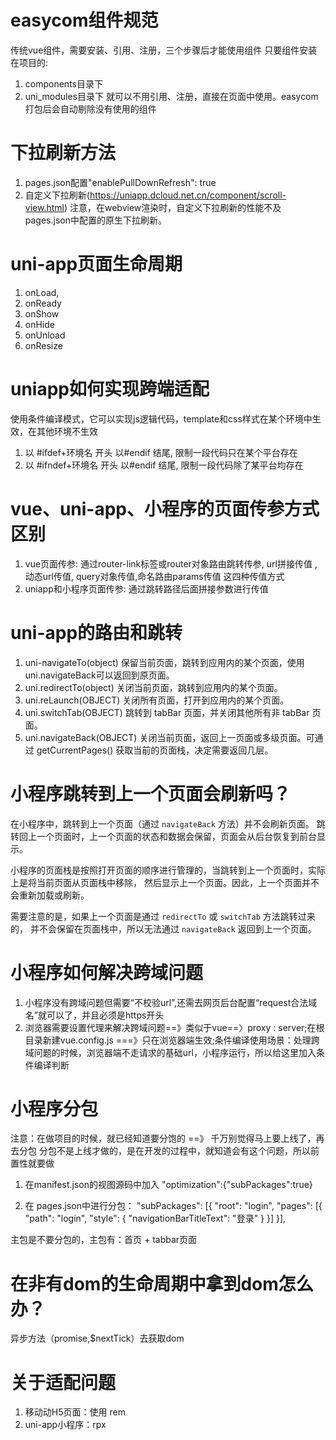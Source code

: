 # easycom组件规范
传统vue组件，需要安装、引用、注册，三个步骤后才能使用组件
只要组件安装在项目的:
1. components目录下
2. uni_modules目录下
就可以不用引用、注册，直接在页面中使用。easycom打包后会自动剔除没有使用的组件

# 下拉刷新方法
1. pages.json配置"enablePullDownRefresh": true
2. 自定义下拉刷新(https://uniapp.dcloud.net.cn/component/scroll-view.html)
注意，在webview渲染时，自定义下拉刷新的性能不及pages.json中配置的原生下拉刷新。

# uni-app页面生命周期
1. onLoad,
2. onReady
3. onShow
4. onHide
5. onUnload
6. onResize
   
# uniapp如何实现跨端适配
使用条件编译模式，它可以实现js逻辑代码，template和css样式在某个环境中生效，在其他环境不生效
1. 以 #ifdef+环境名 开头  以#endif 结尾, 限制一段代码只在某个平台存在
2. 以 #ifndef+环境名 开头  以#endif 结尾, 限制一段代码除了某平台均存在

# vue、uni-app、小程序的页面传参方式区别
1. vue页面传参: 通过router-link标签或router对象路由跳转传参, url拼接传值 ,动态url传值, query对象传值,命名路由params传值 这四种传值方式
2. uniapp和小程序页面传参: 通过跳转路径后面拼接参数进行传值

# uni-app的路由和跳转
1. uni-navigateTo(object) 保留当前页面，跳转到应用内的某个页面，使用uni.navigateBack可以返回到原页面。
2. uni.redirectTo(object) 关闭当前页面，跳转到应用内的某个页面。
3. uni.reLaunch(OBJECT) 关闭所有页面，打开到应用内的某个页面。
4. uni.switchTab(OBJECT) 跳转到 tabBar 页面，并关闭其他所有非 tabBar 页面。
5. uni.navigateBack(OBJECT) 关闭当前页面，返回上一页面或多级页面。可通过 getCurrentPages() 获取当前的页面栈，决定需要返回几层。

# 小程序跳转到上一个页面会刷新吗？
在小程序中，跳转到上一个页面（通过 `navigateBack` 方法）并不会刷新页面。
跳转回上一个页面时，上一个页面的状态和数据会保留，页面会从后台恢复到前台显示。

小程序的页面栈是按照打开页面的顺序进行管理的，当跳转到上一个页面时，实际上是将当前页面从页面栈中移除，
然后显示上一个页面。因此，上一个页面并不会重新加载或刷新。

需要注意的是，如果上一个页面是通过 `redirectTo` 或 `switchTab` 方法跳转过来的，
并不会保留在页面栈中，所以无法通过 `navigateBack` 返回到上一个页面。
# 小程序如何解决跨域问题
1. 小程序没有跨域问题但需要“不校验url”,还需去网页后台配置“request合法域名”就可以了，并且必须是https开头
2. 浏览器需要设置代理来解决跨域问题==》类似于vue==〉proxy : server;在根目录新建vue.config.js ===》只在浏览器端生效;条件编译使用场景：处理跨域问题的时候，浏览器端不走请求的基础url，小程序运行，所以给这里加入条件编译判断

# 小程序分包
注意：在做项目的时候，就已经知道要分饱的 ==》 千万别觉得马上要上线了，再去分包
分包不是上线才做的，是在开发的过程中，就知道会有这个问题，所以前置性就要做
1. 在manifest.json的视图源码中加入
    "optimization":{"subPackages":true}

2. 在 pages.json中进行分包：
"subPackages": [{
		"root": "login",
		"pages": [{
			"path": "login",
			"style": {
				"navigationBarTitleText": "登录"
			}
		}]
	}],

主包是不要分包的，主包有：首页 + tabbar页面

# 在非有dom的生命周期中拿到dom怎么办？
异步方法（promise,$nextTick）去获取dom

# 关于适配问题
1. 移动动H5页面：使用 rem
2. uni-app小程序：rpx